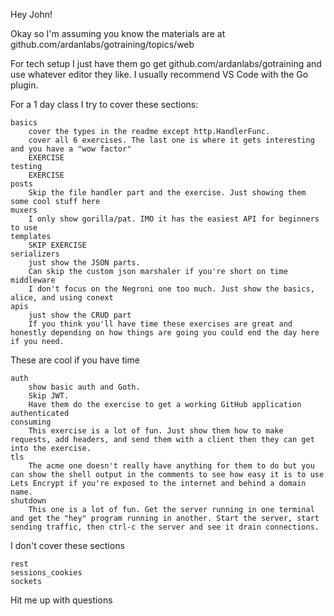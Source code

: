Hey John!

Okay so I'm assuming you know the materials are at
github.com/ardanlabs/gotraining/topics/web

For tech setup I just have them go get github.com/ardanlabs/gotraining and use
whatever editor they like. I usually recommend VS Code with the Go plugin.

For a 1 day class I try to cover these sections:

    basics 
        cover the types in the readme except http.HandlerFunc.
        cover all 6 exercises. The last one is where it gets interesting and you have a "wow factor"
        EXERCISE
    testing
        EXERCISE
    posts 
        Skip the file handler part and the exercise. Just showing them some cool stuff here
    muxers
        I only show gorilla/pat. IMO it has the easiest API for beginners to use
    templates
        SKIP EXERCISE
    serializers
        just show the JSON parts. 
        Can skip the custom json marshaler if you're short on time
    middleware
        I don't focus on the Negroni one too much. Just show the basics, alice, and using conext
    apis
        just show the CRUD part
        If you think you'll have time these exercises are great and honestly depending on how things are going you could end the day here if you need. 

These are cool if you have time

    auth 
        show basic auth and Goth. 
        Skip JWT.
        Have them do the exercise to get a working GitHub application authenticated
    consuming
        This exercise is a lot of fun. Just show them how to make requests, add headers, and send them with a client then they can get into the exercise.
    tls
        The acme one doesn't really have anything for them to do but you can show the shell output in the comments to see how easy it is to use Lets Encrypt if you're exposed to the internet and behind a domain name.
    shutdown
        This one is a lot of fun. Get the server running in one terminal and get the "hey" program running in another. Start the server, start sending traffic, then ctrl-c the server and see it drain connections.


I don't cover these sections

    rest
    sessions_cookies
    sockets

Hit me up with questions
